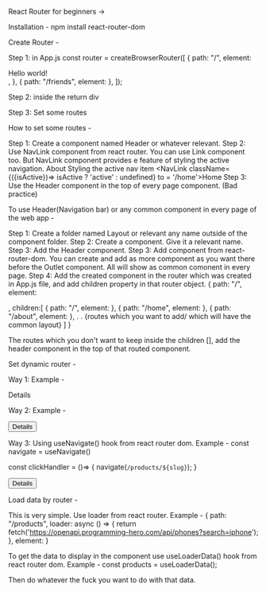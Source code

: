 React Router for beginners ->

Installation -
npm install react-router-dom

Create Router -

Step 1:
in App.js
const router = createBrowserRouter([
  {
    path: "/",
    element: <div>Hello world!</div>,
  },
  {
    path: "/friends", 
    element: <Friends></Friends>
  },
]);

Step 2:
inside the return div
<RouterProvider router={router} />

Step 3:
Set some routes


How to set some routes -

Step 1: Create a component named Header or whatever relevant.
Step 2: Use NavLink component from react router. You can use Link component too.
        But NavLink component provides e feature of styling the active navigation.
        <NavLink  to = '/about'>About</NavLink>
        Styling the active nav item
        <NavLink className={({isActive})=> isActive ? 'active' : undefined} to = '/home'>Home</NavLink>
Step 3: Use the Header component in the top of every page component. (Bad practice)

To use Header(Navigation bar) or any common component in every page of the web app - 

Step 1: Create a folder named Layout or relevant any name outside of the component folder.
Step 2: Create a component. Give it a relevant name.
Step 3: Add the Header component.
Step 3: Add <Outlet></Outlet> component from react-router-dom.
You can create and add as more component as you want there before the Outlet component. All will show as common comonent in every page.
Step 4: Add the created component in the router which was created in App.js file, and add children property in that router object.
{
    path: "/",
    element: <Main></Main>, 
    children:[
        { path: "/", element: <Home></Home> },
        { path: "/home", element: <Home></Home> },
        { path: "/about", element: <About></About> },
        .
        .
        {routes which you want to add/ which will have the common layout}
    ]
}

The routes which you don't want to keep inside the children [], add the header component in the top of that routed component.


Set dynamic router -

Way 1: Example -
<Link to= {`/products/${slug}`}>Details</Link>

Way 2: Example -
<Link to= {`/products/${slug}`}>
  <button>Details</button>
</Link>

Way 3: Using useNavigate() hook from react router dom. Example -
const navigate = useNavigate()

const clickHandler = ()=> {
        navigate(`/products/${slug}`);
    }

<button onClick={clickHandler}>Details</button>

Load data by router - 

This is very simple. Use loader from react router. Example -
{
    path: "/products",
    loader: async () => {
    return fetch('https://openapi.programming-hero.com/api/phones?search=iphone');
    },
    element: <Products></Products>
}

To get the data to display in the component use useLoaderData() hook from react router dom. Example -
const products = useLoaderData();

Then do whatever the fuck you want to do with that data.
